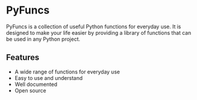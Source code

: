 # PyFuncs

PyFuncs is a collection of useful Python functions for everyday use. It is designed to make your life easier by providing a library of functions that can be used in any Python project.

## Features

- A wide range of functions for everyday use
- Easy to use and understand
- Well documented
- Open source
